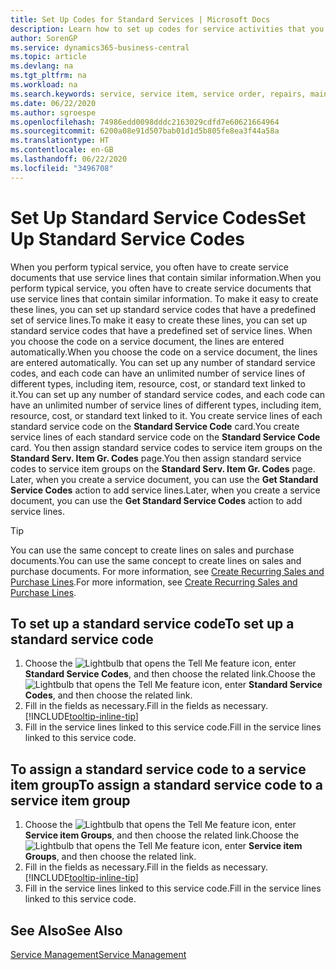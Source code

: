 ```yaml
---
title: Set Up Codes for Standard Services | Microsoft Docs
description: Learn how to set up codes for service activities that you often perform.
author: SorenGP
ms.service: dynamics365-business-central
ms.topic: article
ms.devlang: na
ms.tgt_pltfrm: na
ms.workload: na
ms.search.keywords: service, service item, service order, repairs, maintenance
ms.date: 06/22/2020
ms.author: sgroespe
ms.openlocfilehash: 74986edd0098dddc2163029cdfd7e60621664964
ms.sourcegitcommit: 6200a08e91d507bab01d1d5b805fe8ea3f44a58a
ms.translationtype: HT
ms.contentlocale: en-GB
ms.lasthandoff: 06/22/2020
ms.locfileid: "3496708"
---
```

# <a name="set-up-standard-service-codes"></a><span data-ttu-id="c1db9-103">Set Up Standard Service Codes</span><span class="sxs-lookup"><span data-stu-id="c1db9-103">Set Up Standard Service Codes</span></span>

<span data-ttu-id="c1db9-104">When you perform typical service, you often have to create service documents that use service lines that contain similar information.</span><span class="sxs-lookup"><span data-stu-id="c1db9-104">When you perform typical service, you often have to create service documents that use service lines that contain similar information.</span></span> <span data-ttu-id="c1db9-105">To make it easy to create these lines, you can set up standard service codes that have a predefined set of service lines.</span><span class="sxs-lookup"><span data-stu-id="c1db9-105">To make it easy to create these lines, you can set up standard service codes that have a predefined set of service lines.</span></span> <span data-ttu-id="c1db9-106">When you choose the code on a service document, the lines are entered automatically.</span><span class="sxs-lookup"><span data-stu-id="c1db9-106">When you choose the code on a service document, the lines are entered automatically.</span></span> <span data-ttu-id="c1db9-107">You can set up any number of standard service codes, and each code can have an unlimited number of service lines of different types, including item, resource, cost, or standard text linked to it.</span><span class="sxs-lookup"><span data-stu-id="c1db9-107">You can set up any number of standard service codes, and each code can have an unlimited number of service lines of different types, including item, resource, cost, or standard text linked to it.</span></span> <span data-ttu-id="c1db9-108">You create service lines of each standard service code on the **Standard Service Code** card.</span><span class="sxs-lookup"><span data-stu-id="c1db9-108">You create service lines of each standard service code on the **Standard Service Code** card.</span></span> <span data-ttu-id="c1db9-109">You then assign standard service codes to service item groups on the **Standard Serv. Item Gr. Codes** page.</span><span class="sxs-lookup"><span data-stu-id="c1db9-109">You then assign standard service codes to service item groups on the **Standard Serv. Item Gr. Codes** page.</span></span> <span data-ttu-id="c1db9-110">Later, when you create a service document, you can use the **Get Standard Service Codes** action to add service lines.</span><span class="sxs-lookup"><span data-stu-id="c1db9-110">Later, when you create a service document, you can use the **Get Standard Service Codes** action to add service lines.</span></span>  
  
> [!Tip]
> <span data-ttu-id="c1db9-111">You can use the same concept to create lines on sales and purchase documents.</span><span class="sxs-lookup"><span data-stu-id="c1db9-111">You can use the same concept to create lines on sales and purchase documents.</span></span> <span data-ttu-id="c1db9-112">For more information, see [Create Recurring Sales and Purchase Lines](sales-how-work-standard-lines.md).</span><span class="sxs-lookup"><span data-stu-id="c1db9-112">For more information, see [Create Recurring Sales and Purchase Lines](sales-how-work-standard-lines.md).</span></span>  
  
## <a name="to-set-up-a-standard-service-code"></a><span data-ttu-id="c1db9-113">To set up a standard service code</span><span class="sxs-lookup"><span data-stu-id="c1db9-113">To set up a standard service code</span></span>

1. <span data-ttu-id="c1db9-114">Choose the ![Lightbulb that opens the Tell Me feature](media/ui-search/search_small.png "Tell me what you want to do") icon, enter **Standard Service Codes**, and then choose the related link.</span><span class="sxs-lookup"><span data-stu-id="c1db9-114">Choose the ![Lightbulb that opens the Tell Me feature](media/ui-search/search_small.png "Tell me what you want to do") icon, enter **Standard Service Codes**, and then choose the related link.</span></span>  
2. <span data-ttu-id="c1db9-115">Fill in the fields as necessary.</span><span class="sxs-lookup"><span data-stu-id="c1db9-115">Fill in the fields as necessary.</span></span> [!INCLUDE[tooltip-inline-tip](includes/tooltip-inline-tip_md.md)]  
3. <span data-ttu-id="c1db9-116">Fill in the service lines linked to this service code.</span><span class="sxs-lookup"><span data-stu-id="c1db9-116">Fill in the service lines linked to this service code.</span></span>  

## <a name="to-assign-a-standard-service-code-to-a-service-item-group"></a><span data-ttu-id="c1db9-117">To assign a standard service code to a service item group</span><span class="sxs-lookup"><span data-stu-id="c1db9-117">To assign a standard service code to a service item group</span></span>

1. <span data-ttu-id="c1db9-118">Choose the ![Lightbulb that opens the Tell Me feature](media/ui-search/search_small.png "Tell me what you want to do") icon, enter **Service item Groups**, and then choose the related link.</span><span class="sxs-lookup"><span data-stu-id="c1db9-118">Choose the ![Lightbulb that opens the Tell Me feature](media/ui-search/search_small.png "Tell me what you want to do") icon, enter **Service item Groups**, and then choose the related link.</span></span>  
2. <span data-ttu-id="c1db9-119">Fill in the fields as necessary.</span><span class="sxs-lookup"><span data-stu-id="c1db9-119">Fill in the fields as necessary.</span></span> [!INCLUDE[tooltip-inline-tip](includes/tooltip-inline-tip_md.md)]
3. <span data-ttu-id="c1db9-120">Fill in the service lines linked to this service code.</span><span class="sxs-lookup"><span data-stu-id="c1db9-120">Fill in the service lines linked to this service code.</span></span>  

## <a name="see-also"></a><span data-ttu-id="c1db9-121">See Also</span><span class="sxs-lookup"><span data-stu-id="c1db9-121">See Also</span></span>

[<span data-ttu-id="c1db9-122">Service Management</span><span class="sxs-lookup"><span data-stu-id="c1db9-122">Service Management</span></span>](service-service.md)
